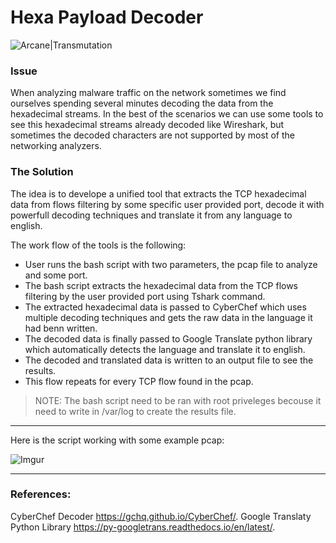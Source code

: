 # Hexa Payload Decoder 

![Arcane|Transmutation](https://i.imgur.com/hbsbZnt.png)

### Issue
When analyzing malware traffic on the network sometimes we find ourselves spending several minutes decoding the data from the hexadecimal streams. In the best of the scenarios we can use some tools to see this hexadecimal streams already decoded like Wireshark, but sometimes the decoded characters are not supported by most of the networking analyzers.

### The Solution
The idea is to develope a unified tool that extracts the TCP hexadecimal data from flows filtering by some specific user provided port, decode it with powerfull decoding techniques and translate it from any language to english.

The work flow of the tools is the following:
  - User runs the bash script with two parameters, the pcap file to analyze and some port.
  - The bash script extracts the hexadecimal data from the TCP flows filtering by the user provided port using Tshark command.
  - The extracted hexadecimal data is passed to CyberChef which uses multiple decoding techniques and gets the raw data in the language it had benn written.
  - The decoded data is finally passed to Google Translate python library which automatically detects the language and translate it to english.
  - The decoded and translated data is written to an output file to see the results.
  - This flow repeats for every TCP flow found in the pcap.

> NOTE: The bash script need to be ran with root priveleges becouse it need to write in /var/log to create the results file. 

---

Here is the script working with some example pcap:

![Imgur](https://i.imgur.com/HI5xseO.png)

---

### References:

CyberChef Decoder https://gchq.github.io/CyberChef/.
Google Translaty Python Library https://py-googletrans.readthedocs.io/en/latest/.

